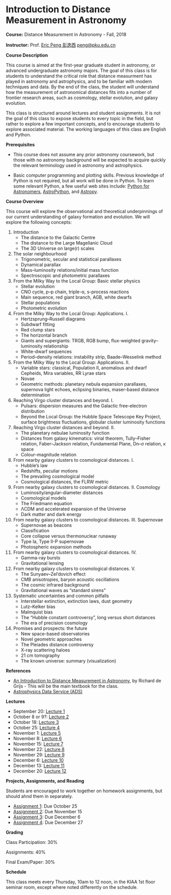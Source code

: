 # Introduction to Distance Measurement in Astronomy

**Course:** Distance Measurement in Astronomy - Fall, 2018

**Instructor:** Prof. [Eric Peng 彭逸西](http://kiaa.pku.edu.cn/~peng) <peng@pku.edu.cn>

**Course Description**


This course is aimed at the first-year graduate student in astronomy, or advanced undergraduate astronomy majors. The goal of this class is for students to understand the critical role that distance measurment has played in astronomy and astrophysics, and to be familiar with modern techniques and data. By the end of the class, the student will understand how the measurement of astronomical distances fits into a number of frontier research areas, such as cosmology, stellar evolution, and galaxy evolution.

This class is structured around lectures and student assignments. It is not the goal of this class to expose students to every topic in the field, but rather to explore a few important concepts, and to encourage students to explore associated material. The working languages of this class are English and Python. 

**Prerequisites**


   * This course does not assume any prior astronomy coursework, but those with no astronomy background will be expected to acquire quickly the relevant terminology used in astronomy and astrophysics.

   * Basic computer programming and plotting skills. Previous knowledge of Python is not required, but all work will be done in Python. To learn some relevant Python, a few useful web sites include: [Python for Astronomers](https://python4astronomers.github.io), [AstroPython](http://www.astropython.org/), and [Astropy](http://www.astropy.org/).

**Course Overview**

This course will explore the observational and theoretical underpinnings of our current understanding of galaxy formation and evolution. We will explore the following concepts:

1. Introduction
    * The distance to the Galactic Centre
    * The distance to the Large Magellanic Cloud
    * The 3D Universe on large(r) scales
2. The solar neighbourhood
    * Trigonometric, secular and statistical parallaxes
    * Dynamical parallax
    * Mass–luminosity relations/initial mass function
    * Spectroscopic and photometric parallaxes
3. From the Milky Way to the Local Group: Basic stellar physics
    * Stellar evolution
    * CNO cycle, p–p chain, triple-α, s-process reactions
    * Main sequence, red giant branch, AGB, white dwarfs
    * Stellar populations
    * Photometric evolution
4. From the Milky Way to the Local Group: Applications. I.
    * Hertzsprung–Russell diagrams
    * Subdwarf fitting
    * Red clump stars
    * The horizontal branch
    * Giants and supergiants: TRGB, RGB bump, flux-weighted gravity– luminosity relationship
    * White-dwarf sequences
    * Period–density relations: instability strip, Baade–Wesselink method
5. From the Milky Way to the Local Group: Applications. II.
    * Variable stars: classical, Population II, anomalous and dwarf Cepheids, Mira variables, RR Lyrae stars
    * Novae
    * Geometric methods: planetary nebula expansion parallaxes, supernova light echoes, eclipsing binaries, maser-based distance determination
6. Reaching Virgo cluster distances and beyond. I.
    * Pulsars: dispersion measures and the Galactic free-electron distribution
    * Beyond the Local Group: the Hubble Space Telescope Key Project, surface brightness fluctuations, globular cluster luminosity functions
7. Reaching Virgo cluster distances and beyond. II.
    * The planetary nebulae luminosity function
    * Distances from galaxy kinematics: virial theorem, Tully–Fisher relation, Faber–Jackson relation, Fundamental Plane, Dn–σ relation, κ space
    * Colour–magnitude relation
8. From nearby galaxy clusters to cosmological distances. I.
    * Hubble’s law
    * Redshifts, peculiar motions
    * The prevailing cosmological model
    * Cosmological distances, the FLRW metric
9. From nearby galaxy clusters to cosmological distances. II. Cosmology
    * Luminosity/angular-diameter distances
    * Cosmological models
    * The Friedmann equation
    * ΛCDM and accelerated expansion of the Universe
    * Dark matter and dark energy
10. From nearby galaxy clusters to cosmological distances. III. Supernovae
    * Supernovae as beacons
    * Classification
    * Core collapse versus thermonuclear runaway
    * Type Ia, Type II-P supernovae
    * Photospheric expansion methods
11. From nearby galaxy clusters to cosmological distances. IV. 
    * Gamma-ray bursts
    * Gravitational lensing
12. From nearby galaxy clusters to cosmological distances. V.
    * The Sunyaev–Zel’dovich effect
    * CMB anisotropies, baryon acoustic oscillations
    * The cosmic infrared background
    * Gravitational waves as “standard sirens”
13. Systematic uncertainties and common pitfalls
    * Interstellar extinction, extinction laws, dust geometry
    * Lutz–Kelker bias
    * Malmquist bias
    * The “Hubble constant controversy”, long versus short distances
    * The era of precision cosmology
14. Promises and prospects: the future
    * New space-based observatories
    * Novel geometric approaches
    * The Pleiades distance controversy
    * X-ray scattering haloes
    * 21 cm tomography
    * The known universe: summary (visualization)

**References**
   * [An Introduction to Distance Measurement in Astronomy](https://www.wiley.com/en-us/An+Introduction+to+Distance+Measurement+in+Astronomy-p-9780470511800), by Richard de Grijs - This will be the main textbook for the class.
   * [Astrophysics Data Service (ADS)](http://adsabs.harvard.edu/abstract_service.html)

**Lectures**

* September 20: [Lecture 1](https://kiaa.pku.edu.cn/~peng/teaching/distances18/Distances01-2018.pdf)
* October 8 or 9?: [Lecture 2](https://kiaa.pku.edu.cn/~peng/teaching/distances18/Distances02-2018.pdf)
* October 18: [Lecture 3](https://kiaa.pku.edu.cn/~peng/teaching/distances18/Distances03-2018.pdf)
* October 25: [Lecture 4](https://kiaa.pku.edu.cn/~peng/teaching/distances18/Distances04-2018.pdf)
* November 1: [Lecture 5](https://kiaa.pku.edu.cn/~peng/teaching/distances18/Distances05-2018.pdf)
* November 8: [Lecture 6](https://kiaa.pku.edu.cn/~peng/teaching/distances18/Distances06-2018.pdf)
* November 15: [Lecture 7](https://kiaa.pku.edu.cn/~peng/teaching/distances18/Distances07-2018.pdf)
* November 22: [Lecture 8](https://kiaa.pku.edu.cn/~peng/teaching/distances18/Distances08-2018.pdf)
* November 29: [Lecture 9](https://kiaa.pku.edu.cn/~peng/teaching/distances18/Distances09-2018.pdf)
* December 6: [Lecture 10](https://kiaa.pku.edu.cn/~peng/teaching/distances18/Distances10-2018.pdf)
* December 13: [Lecture 11](https://kiaa.pku.edu.cn/~peng/teaching/distances18/Distances11-2018.pdf)
* December 20: [Lecture 12](https://kiaa.pku.edu.cn/~peng/teaching/distances18/Distances12-2018.pdf)

**Projects, Assignments, and Reading**

Students are encouraged to work together on homework assignments, but should ahnd them in separately.

* [Assignment 1](https://github.com/ewpeng/PKUdistances18/blob/master/Assignment01.md): Due October 25
* [Assignment 2](https://github.com/ewpeng/PKUdistances18/blob/master/Assignment02.md): Due November 15
* [Assignment 3](https://github.com/ewpeng/PKUdistances18/blob/master/Assignment03.md): Due December 6
* [Assignment 4](https://github.com/ewpeng/PKUdistances18/blob/master/Assignment04.md): Due December 27

**Grading**

Class Participation: 30%

Assignments: 40%

Final Exam/Paper: 30%

**Schedule**

This class meets every Thursday, 10am to 12 noon, in the KIAA 1st floor seminar room, except where noted differently on the schedule. 
